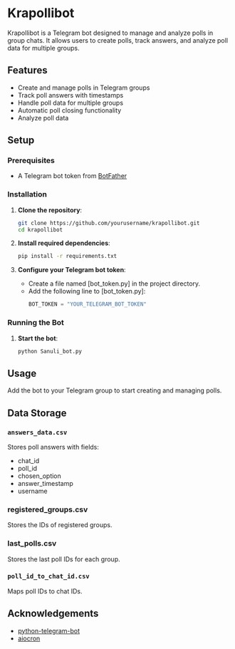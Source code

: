 # Krapollibot

Krapollibot is a Telegram bot designed to manage and analyze polls in group chats. It allows users to create polls, track answers, and analyze poll data for multiple groups.

## Features

- Create and manage polls in Telegram groups
- Track poll answers with timestamps
- Handle poll data for multiple groups
- Automatic poll closing functionality
- Analyze poll data

## Setup

### Prerequisites

- A Telegram bot token from [BotFather](https://core.telegram.org/bots#botfather)

### Installation

1. **Clone the repository**:
    ```bash
    git clone https://github.com/yourusername/krapollibot.git
    cd krapollibot
    ```

2. **Install required dependencies**:
    ```bash
    pip install -r requirements.txt
    ```

3. **Configure your Telegram bot token**:
    - Create a file named [bot_token.py] in the project directory.
    - Add the following line to [bot_token.py]:
      ```python
      BOT_TOKEN = "YOUR_TELEGRAM_BOT_TOKEN"
      ```

### Running the Bot

1. **Start the bot**:
    ```bash
    python Sanuli_bot.py
    ```

## Usage

Add the bot to your Telegram group to start creating and managing polls. 
## Data Storage

### `answers_data.csv`
Stores poll answers with fields:
- chat_id
- poll_id
- chosen_option
- answer_timestamp
- username

### registered_groups.csv
Stores the IDs of registered groups.

### last_polls.csv
Stores the last poll IDs for each group.

### `poll_id_to_chat_id.csv`
Maps poll IDs to chat IDs.


## Acknowledgements

- [python-telegram-bot](https://github.com/python-telegram-bot/python-telegram-bot)
- [aiocron](https://github.com/gawel/aiocron)
